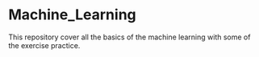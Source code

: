# Machine_Learning
This repository cover all the basics of the machine learning with some of the exercise practice.
#

